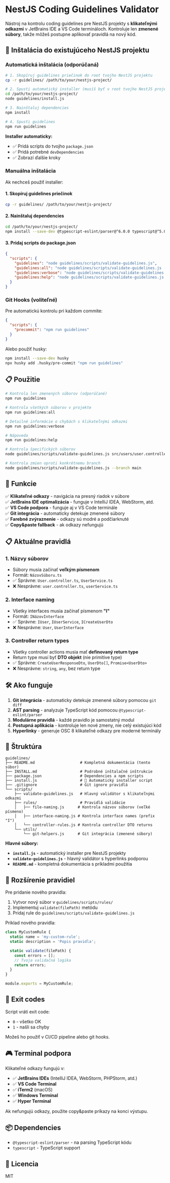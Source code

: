 # NestJS Coding Guidelines Validator

Nástroj na kontrolu coding guidelines pre NestJS projekty s **klikateľnými odkazmi** v JetBrains IDE a VS Code termináloch. Kontroluje len **zmenené súbory**, takže môžeš postupne aplikovať pravidlá na nový kód.

## 🚀 Inštalácia do existujúceho NestJS projektu

### Automatická inštalácia (odporúčaná)

```bash
# 1. Skopíruj guidelines priečinok do root tvojho NestJS projektu
cp -r guidelines/ /path/to/your/nestjs-project/

# 2. Spusti automatický installer (musíš byť v root tvojho NestJS projektu)
cd /path/to/your/nestjs-project/
node guidelines/install.js

# 3. Nainštaluj dependencies
npm install

# 4. Spusti guidelines
npm run guidelines
```

**Installer automaticky:**
- ✅ Pridá scripts do tvojho `package.json`
- ✅ Pridá potrebné `devDependencies` 
- ✅ Zobrazí ďalšie kroky

### Manuálna inštalácia

Ak nechceš použiť installer:

#### 1. Skopíruj guidelines priečinok
```bash
cp -r guidelines/ /path/to/your/nestjs-project/
```

#### 2. Nainštaluj dependencies
```bash
cd /path/to/your/nestjs-project/
npm install --save-dev @typescript-eslint/parser@^6.0.0 typescript@^5.0.0
```

#### 3. Pridaj scripts do package.json
```json
{
  "scripts": {
    "guidelines": "node guidelines/scripts/validate-guidelines.js",
    "guidelines:all": "node guidelines/scripts/validate-guidelines.js --all", 
    "guidelines:verbose": "node guidelines/scripts/validate-guidelines.js --verbose",
    "guidelines:help": "node guidelines/scripts/validate-guidelines.js --help"
  }
}
```

### Git Hooks (voliteľné)

Pre automatickú kontrolu pri každom commite:

```json
{
  "scripts": {
    "precommit": "npm run guidelines"
  }
}
```

Alebo použiť husky:
```bash
npm install --save-dev husky
npx husky add .husky/pre-commit "npm run guidelines"
```

## 📋 Použitie

```bash
# Kontrola len zmenených súborov (odporúčané)
npm run guidelines

# Kontrola všetkých súborov v projekte
npm run guidelines:all

# Detailné informácie o chybách s klikateľnými odkazmi
npm run guidelines:verbose

# Nápoveda
npm run guidelines:help

# Kontrola špecifických súborov
node guidelines/scripts/validate-guidelines.js src/users/user.controller.ts

# Kontrola zmien oproti konkrétnemu branch
node guidelines/scripts/validate-guidelines.js --branch main
```

## 🎯 Funkcie

✅ **Klikateľné odkazy** - navigácia na presný riadok v súbore  
✅ **JetBrains IDE optimalizácia** - funguje v IntelliJ IDEA, WebStorm, atd.  
✅ **VS Code podpora** - funguje aj v VS Code terminále  
✅ **Git integrácia** - automaticky detekuje zmenené súbory  
✅ **Farebné zvýraznenie** - odkazy sú modré a podčiarknuté  
✅ **Copy&paste fallback** - ak odkazy nefungujú  

## 📋 Aktuálne pravidlá

### 1. **Názvy súborov**
- Súbory musia začínať **veľkým písmenom**
- Formát: `NázovSúboru.ts`
- ✅ Správne: `User.controller.ts`, `UserService.ts`
- ❌ Nesprávne: `user.controller.ts`, `userService.ts`

### 2. **Interface naming**
- Všetky interfaces musia začínať písmenom **"I"**
- Formát: `INázovInterface`
- ✅ Správne: `IUser`, `IUserService`, `ICreateUserDto`
- ❌ Nesprávne: `User`, `UserInterface`

### 3. **Controller return types**
- Všetky controller actions musia mať **definovaný return type**
- Return type musí byť **DTO objekt** (nie primitive type)
- ✅ Správne: `CreateUserResponseDto`, `UserDto[]`, `Promise<UserDto>`
- ❌ Nesprávne: `string`, `any`, bez return type

## 🛠 Ako funguje

1. **Git integrácia** - automaticky detekuje zmenené súbory pomocou `git diff`
2. **AST parsing** - analyzuje TypeScript kód pomocou `@typescript-eslint/parser`
3. **Modulárne pravidlá** - každé pravidlo je samostatný modul
4. **Postupná aplikácia** - kontroluje len nové zmeny, nie celý existujúci kód
5. **Hyperlinky** - generuje OSC 8 klikateľné odkazy pre moderné terminály

## 📁 Štruktúra

```
guidelines/
├── README.md                    # Kompletná dokumentácia (tento súbor)
├── INSTALL.md                   # Podrobné inštalačné inštrukcie
├── package.json                 # Dependencies a npm scripts
├── install.js                   # 🚀 Automatický installer script
├── .gitignore                   # Git ignore pravidlá
└── scripts/
    ├── validate-guidelines.js   # Hlavný validátor s klikateľnými odkazmi
    ├── rules/                   # Pravidlá validácie
    │   ├── file-naming.js      # Kontrola názvov súborov (veľké písmeno)
    │   ├── interface-naming.js # Kontrola interface names (prefix "I")
    │   └── controller-rules.js # Kontrola controller DTO returns
    └── utils/
        └── git-helpers.js      # Git integrácia (zmenené súbory)
```

**Hlavné súbory:**
- **`install.js`** - automatický installer pre NestJS projekty
- **`validate-guidelines.js`** - hlavný validátor s hyperlinks podporou
- **`README.md`** - kompletná dokumentácia s príkladmi použitia

## 🔧 Rozšírenie pravidiel

Pre pridanie nového pravidla:

1. Vytvor nový súbor v `guidelines/scripts/rules/`
2. Implementuj `validate(filePath)` metódu
3. Pridaj rule do `guidelines/scripts/validate-guidelines.js`

Príklad nového pravidla:

```javascript
class MyCustomRule {
  static name = 'my-custom-rule';
  static description = 'Popis pravidla';

  static validate(filePath) {
    const errors = [];
    // Tvoja validačná logika
    return errors;
  }
}

module.exports = MyCustomRule;
```

## 🚨 Exit codes

Script vráti exit code:
- `0` - všetko OK
- `1` - našli sa chyby

Možeš ho použiť v CI/CD pipeline alebo git hooks.

## 🎮 Terminal podpora

Klikateľné odkazy fungujú v:
- ✅ **JetBrains IDEs** (IntelliJ IDEA, WebStorm, PHPStorm, atd.)
- ✅ **VS Code Terminal**
- ✅ **iTerm2** (macOS)
- ✅ **Windows Terminal**
- ✅ **Hyper Terminal**

Ak nefungujú odkazy, použite copy&paste príkazy na konci výstupu.

## 📦 Dependencies

- `@typescript-eslint/parser` - na parsing TypeScript kódu
- `typescript` - TypeScript support

## 📄 Licencia

MIT